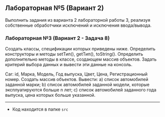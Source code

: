 ## Лабораторная №5 (Вариант 2)

Выполнить задания из варианта 2 лабораторной работы 3, реализуя собственные обработчики исключений и исключения ввода/вывода.

### Лабораторная №3 (Вариант 2 - Задача 8)

Создать классы, спецификации которых приведены ниже. Определить конструкторы и методы setТип(), getТип(), toString(). Определить дополнительно методы в классе, создающем массив объектов. Задать критерий выбора данных и вывести эти данные на консоль. 

Car: id, Марка, Модель, Год выпуска, Цвет, Цена, Регистрационный номер. Создать массив объектов. Вывести: a) список автомобилей заданной марки; b) список автомобилей заданной модели, которые эксплуатируются больше n лет; c) список автомобилей заданного года выпуска, цена которых больше указанной.

---

- Код находится в папке `src`